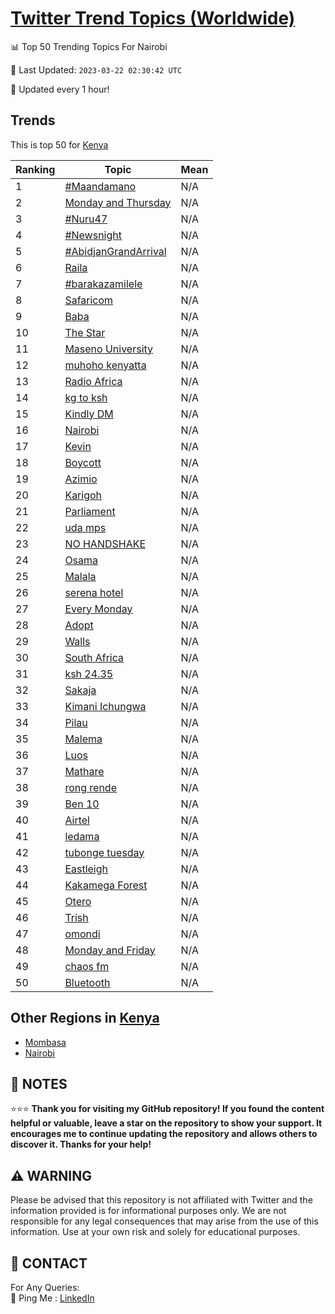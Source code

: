 [Twitter Trend Topics (Worldwide)](https://github.com/ErcinDedeoglu/Twitter-Trend-Topics)
==========


📊 Top 50 Trending Topics For Nairobi

📆 Last Updated: `2023-03-22 02:30:42 UTC`

🔧 Updated every 1 hour!


## Trends

This is top 50 for [Kenya](</Kenya>)

| Ranking | Topic | Mean |
| ------- | ------------ | ------------ |
| 1 | [#Maandamano](http://twitter.com/search?q=%23Maandamano) | N/A |
| 2 | [Monday and Thursday](http://twitter.com/search?q=Monday+and+Thursday) | N/A |
| 3 | [#Nuru47](http://twitter.com/search?q=%23Nuru47) | N/A |
| 4 | [#Newsnight](http://twitter.com/search?q=%23Newsnight) | N/A |
| 5 | [#AbidjanGrandArrival](http://twitter.com/search?q=%23AbidjanGrandArrival) | N/A |
| 6 | [Raila](http://twitter.com/search?q=Raila) | N/A |
| 7 | [#barakazamilele](http://twitter.com/search?q=%23barakazamilele) | N/A |
| 8 | [Safaricom](http://twitter.com/search?q=Safaricom) | N/A |
| 9 | [Baba](http://twitter.com/search?q=Baba) | N/A |
| 10 | [The Star](http://twitter.com/search?q=The+Star) | N/A |
| 11 | [Maseno University](http://twitter.com/search?q=Maseno+University) | N/A |
| 12 | [muhoho kenyatta](http://twitter.com/search?q=muhoho+kenyatta) | N/A |
| 13 | [Radio Africa](http://twitter.com/search?q=Radio+Africa) | N/A |
| 14 | [kg to ksh](http://twitter.com/search?q=kg+to+ksh) | N/A |
| 15 | [Kindly DM](http://twitter.com/search?q=Kindly+DM) | N/A |
| 16 | [Nairobi](http://twitter.com/search?q=Nairobi) | N/A |
| 17 | [Kevin](http://twitter.com/search?q=Kevin) | N/A |
| 18 | [Boycott](http://twitter.com/search?q=Boycott) | N/A |
| 19 | [Azimio](http://twitter.com/search?q=Azimio) | N/A |
| 20 | [Karigoh](http://twitter.com/search?q=Karigoh) | N/A |
| 21 | [Parliament](http://twitter.com/search?q=Parliament) | N/A |
| 22 | [uda mps](http://twitter.com/search?q=uda+mps) | N/A |
| 23 | [NO HANDSHAKE](http://twitter.com/search?q=NO+HANDSHAKE) | N/A |
| 24 | [Osama](http://twitter.com/search?q=Osama) | N/A |
| 25 | [Malala](http://twitter.com/search?q=Malala) | N/A |
| 26 | [serena hotel](http://twitter.com/search?q=serena+hotel) | N/A |
| 27 | [Every Monday](http://twitter.com/search?q=Every+Monday) | N/A |
| 28 | [Adopt](http://twitter.com/search?q=Adopt) | N/A |
| 29 | [Walls](http://twitter.com/search?q=Walls) | N/A |
| 30 | [South Africa](http://twitter.com/search?q=South+Africa) | N/A |
| 31 | [ksh 24.35](http://twitter.com/search?q=ksh+24.35) | N/A |
| 32 | [Sakaja](http://twitter.com/search?q=Sakaja) | N/A |
| 33 | [Kimani Ichungwa](http://twitter.com/search?q=Kimani+Ichungwa) | N/A |
| 34 | [Pilau](http://twitter.com/search?q=Pilau) | N/A |
| 35 | [Malema](http://twitter.com/search?q=Malema) | N/A |
| 36 | [Luos](http://twitter.com/search?q=Luos) | N/A |
| 37 | [Mathare](http://twitter.com/search?q=Mathare) | N/A |
| 38 | [rong rende](http://twitter.com/search?q=rong+rende) | N/A |
| 39 | [Ben 10](http://twitter.com/search?q=Ben+10) | N/A |
| 40 | [Airtel](http://twitter.com/search?q=Airtel) | N/A |
| 41 | [ledama](http://twitter.com/search?q=ledama) | N/A |
| 42 | [tubonge tuesday](http://twitter.com/search?q=tubonge+tuesday) | N/A |
| 43 | [Eastleigh](http://twitter.com/search?q=Eastleigh) | N/A |
| 44 | [Kakamega Forest](http://twitter.com/search?q=Kakamega+Forest) | N/A |
| 45 | [Otero](http://twitter.com/search?q=Otero) | N/A |
| 46 | [Trish](http://twitter.com/search?q=Trish) | N/A |
| 47 | [omondi](http://twitter.com/search?q=omondi) | N/A |
| 48 | [Monday and Friday](http://twitter.com/search?q=Monday+and+Friday) | N/A |
| 49 | [chaos fm](http://twitter.com/search?q=chaos+fm) | N/A |
| 50 | [Bluetooth](http://twitter.com/search?q=Bluetooth) | N/A |



## Other Regions in [Kenya](</Kenya>)

* [Mombasa](</Kenya/Mombasa.md>)
* [Nairobi](</Kenya/Nairobi.md>)



## 📝 NOTES

⭐⭐⭐ **Thank you for visiting my GitHub repository! If you found the content helpful or valuable, leave a star on the repository to show your support. It encourages me to continue updating the repository and allows others to discover it. Thanks for your help!**


## ⚠️ WARNING

Please be advised that this repository is not affiliated with Twitter and the information provided is for informational purposes only. We are not responsible for any legal consequences that may arise from the use of this information. Use at your own risk and solely for educational purposes.


## 📨 CONTACT

 For Any Queries:  
            🏓 Ping Me : [LinkedIn](https://www.linkedin.com/in/ercindedeoglu/)
